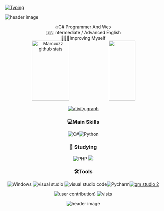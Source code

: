 [![Typing](https://readme-typing-svg.demolab.com?font=Fira+Code&weight=200&size=30&duration=2500&pause=1500&color=9F4BFF&center=true&vCenter=true&width=1000&height=40&lines=Welcome!;@oliveirazzxxy+On+Instagram)](https://git.io/typing-svg)

![header image](https://github.com/user-attachments/assets/168f7f58-d940-45c5-bd55-8dbf41a5bad1)

<div align="center">
🔥C# Programmer And Web<br>🇺🇸 Intermediate / Advanced English<br>👨🏻‍🎓Improving Myself
  
 <div align="center">
  <img width="49%" height="195px" src="https://github-readme-stats.vercel.app/api?username=Marcuxzz&show_icons=true&count_private=true&hide_border=true&title_color=9F4BFF&icon_color=9F4BFF&text_color=af7ee8&bg_color=0d1117" alt="Marcuxzz github stats" />
  <img width="41%" height="195px" src="https://github-readme-stats.vercel.app/api/top-langs/?username=Marcuxzz&layout=compact&hide_border=true&title_color=9F4BFF&text_color=af7ee8&bg_color=0d1117" />
 </div>

[![ativity graph](https://github-readme-activity-graph.vercel.app/graph?username=Marcuxzz&bg_color=0d1117&color=9F4BFF&line=af7ee8&point=9F4BFF&area=true&hide_border=true)](https://github.com/ashutosh00710/github-readme-activity-graph)


### 💻Main Skills
![C#](https://img.shields.io/badge/c%23-%23239120.svg?style=for-the-badge&logo=csharp&logoColor=white)![Python](https://img.shields.io/badge/Python-FFD43B?style=for-the-badge&logo=python&logoColor=blue)


### 📖 Studying
![PHP](https://img.shields.io/badge/PHP-777BB4?style=for-the-badge&logo=php&logoColor=white)
![](https://img.shields.io/badge/HTML5-E34F26?style=for-the-badge&logo=html5&logoColor=white)


### 🛠️Tools
![Windows](https://img.shields.io/badge/Windows-0078D6?style=for-the-badge&logo=windows&logoColor=white)&nbsp;![visual studio](https://camo.githubusercontent.com/6d6f020de0139313fce4fb0037bf8a6aed68fa4db7780a549d28a2075c145bce/68747470733a2f2f696d672e736869656c64732e696f2f62616467652f56697375616c5f53747564696f2d3543324439313f7374796c653d666f722d7468652d6261646765266c6f676f3d76697375616c25323073747564696f266c6f676f436f6c6f723d7768697465)
![visual studio code](https://img.shields.io/badge/Visual_Studio_Code-0078D4?style=for-the-badge&logo=visual%20studio%20code&logoColor=white)![Pycharm](https://img.shields.io/badge/PyCharm-000000.svg?&style=for-the-badge&logo=PyCharm&logoColor=white)[![gm studio 2](https://img.shields.io/badge/Made%20with-GameMaker_Studio_2-000000.svg?style=for-the-badge&logo=data%3Aimage%2Fpng%3Bbase64%2CiVBORw0KGgoAAAANSUhEUgAAAA4AAAAOCAMAAAAolt3jAAAAZlBMVEX%2F%2F%2F%2F%2F%2F%2F%2F%2F%2F%2F%2F%2F%2F%2F%2F%2F%2F%2F%2F%2F%2F%2F%2F%2F%2F%2F%2F%2F%2F%2F%2F%2F%2F%2F%2F%2F%2F%2F%2F%2F%2F%2F%2F%2F%2F%2F%2F%2F%2F%2F%2F%2F%2F%2F%2F%2F%2F%2F%2F%2F%2F%2F%2F%2F%2F%2F%2F%2F%2F%2F%2F%2F%2F%2F%2F%2F%2F%2F%2F%2F%2F%2F%2F%2F%2F%2F%2F%2F%2F%2F%2F%2F%2F%2F%2F%2F%2F%2F%2F%2F%2F%2F%2F%2F%2F%2F%2F%2F%2F%2F%2F%2F%2F%2F%2F%2F%2F%2F%2F%2F%2F%2F%2F%2F%2F%2F%2F%2F%2F%2F%2F%2F%2F%2F%2BrG8stAAAAIXRSTlMABg0OFBkfcn1%2Bf4CBgoOFhoeIiouWmNDa5ebp8PX2%2B%2F6o6Vq%2BAAAAY0lEQVR42k2OWQ6AIAwFn%2BIOioobrnD%2FS4o0EeanmQxNAdErRFTWtsFq6%2BiiZozz0CSnTjYBwo0RkF8DWDLf51Ni9K%2FYdq0Fy3KAfzk97M7goK1F%2F4rGH9Kk1OlboQtEDIrmC%2BU3CVxTr%2FRMAAAAAElFTkSuQmCC)](https://www.yoyogames.com/gamemaker)

![user contribution)](https://github.com/user-attachments/assets/dcc776d8-d3c0-4ec4-bfc3-c94bb0093f32)
![visits](https://visit-counter.vercel.app/counter.png?page=https%3A%2F%2Fgithub.com%2FMarcuxzz&s=15&c=af7ee8&bg=00000000&no=2&ff=electrolize&tb=&ta=+visitors)


![header image](https://github.com/user-attachments/assets/fbc8910e-9f23-4534-ae91-af70a7c3b327)


